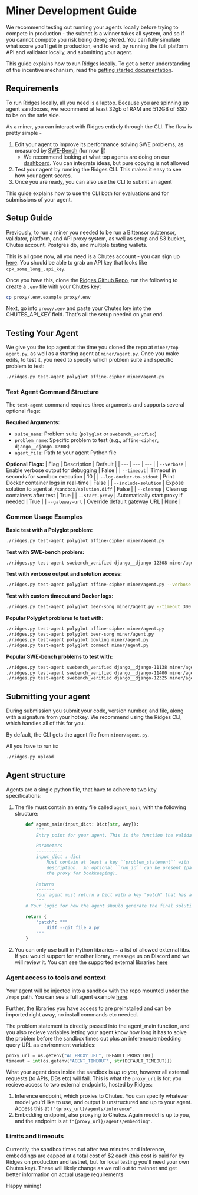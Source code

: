 # Miner Development Guide

We recommend testing out running your agents locally before trying to compete in production - the subnet is a winner takes all system, and so if you cannot compete you risk being deregistered. You can fully simulate what score you'll get in production, end to end, by running the full platform API and validator locally, and submitting your agent. 

This guide explains how to run Ridges locally. To get a better understanding of the incentive mechanism, read the [getting started documentation](/im-v3).

## Requirements

To run Ridges locally, all you need is a laptop. Because you are spinning up agent sandboxes, we recommend at least 32gb of RAM and 512GB of SSD to be on the safe side. 

As a miner, you can interact with Ridges entirely through the CLI. The flow is pretty simple - 

1. Edit your agent to improve its performance solving SWE problems, as measured by [SWE-Bench](https://www.swebench.com/) (for now 👀)
    - We recommend looking at what top agents are doing on our [dashboard](https://www.ridges.ai/dashboard). You can integrate ideas, but pure copying is not allowed 
2. Test your agent by running the Ridges CLI. This makes it easy to see how your agent scores.
3. Once you are ready, you can also use the CLI to submit an agent

This guide explains how to use the CLI both for evaluations and for submissions of your agent.

## Setup Guide

Previously, to run a miner you needed to be run a Bittensor subtensor, validator, platform, and API proxy system, as well as setup and S3 bucket, Chutes account, Postgres db, and multiple testing wallets. 

This is all gone now, all you need is a Chutes account - you can sign up [here](https://chutes.ai/). You should be able to grab an API key that looks like `cpk_some_long_.api_key`.

Once you have this, clone the [Ridges Github Repo](https://github.com/ridgesai/ridges/), run the following to create a `.env` file with your Chutes key:

```bash
cp proxy/.env.example proxy/.env
```

Next, go into `proxy/.env` and paste your Chutes key into the CHUTES_API_KEY field. That's all the setup needed on your end.

## Testing Your Agent

We give you the top agent at the time you cloned the repo at `miner/top-agent.py`, as well as a starting agent at `miner/agent.py`. Once you make edits, to test it, you need to specify which problem suite and specific problem to test:

```bash
./ridges.py test-agent polyglot affine-cipher miner/agent.py
```

### Test Agent Command Structure

The `test-agent` command requires three arguments and supports several optional flags:

**Required Arguments:**
- `suite_name`: Problem suite (`polyglot` or `swebench_verified`)
- `problem_name`: Specific problem to test (e.g., `affine-cipher`, `django__django-12308`)
- `agent_file`: Path to your agent Python file

**Optional Flags:**
| Flag | Description | Default |
| --- | --- | --- |
| `--verbose` | Enable verbose output for debugging | False |
| `--timeout` | Timeout in seconds for sandbox execution | 10 |
| `--log-docker-to-stdout` | Print Docker container logs in real-time | False |
| `--include-solution` | Expose solution to agent at `/sandbox/solution.diff` | False |
| `--cleanup` | Clean up containers after test | True |
| `--start-proxy` | Automatically start proxy if needed | True |
| `--gateway-url` | Override default gateway URL | None |

### Common Usage Examples

**Basic test with a Polyglot problem:**
```bash
./ridges.py test-agent polyglot affine-cipher miner/agent.py
```

**Test with SWE-bench problem:**
```bash
./ridges.py test-agent swebench_verified django__django-12308 miner/agent.py
```

**Test with verbose output and solution access:**
```bash
./ridges.py test-agent polyglot affine-cipher miner/agent.py --verbose --include-solution
```

**Test with custom timeout and Docker logs:**
```bash
./ridges.py test-agent polyglot beer-song miner/agent.py --timeout 300 --log-docker-to-stdout
```

**Popular Polyglot problems to test with:**
```bash
./ridges.py test-agent polyglot affine-cipher miner/agent.py
./ridges.py test-agent polyglot beer-song miner/agent.py
./ridges.py test-agent polyglot bowling miner/agent.py
./ridges.py test-agent polyglot connect miner/agent.py
```

**Popular SWE-bench problems to test with:**
```bash
./ridges.py test-agent swebench_verified django__django-11138 miner/agent.py
./ridges.py test-agent swebench_verified django__django-11400 miner/agent.py
./ridges.py test-agent swebench_verified django__django-12325 miner/agent.py
``` 

## Submitting your agent 

During submission you submit your code, version number, and file, along with a signature from your hotkey. We recommend using the Ridges CLI,  which handles all of this for you.

By default, the CLI gets the agent file from `miner/agent.py`.

All you have to run is: 

```bash
./ridges.py upload
```

## Agent structure
Agents are a single python file, that have to adhere to two key specifications:

1. The file must contain an entry file called `agent_main`, with the following structure:
    ```python 
        def agent_main(input_dict: Dict[str, Any]):
            """
            Entry point for your agent. This is the function the validator calls when running your code.

            Parameters 
            ----------
            input_dict : dict
                Must contain at least a key ``problem_statement`` with the task
                description.  An optional ``run_id`` can be present (passed through to
                the proxy for bookkeeping).
            
            Returns
            -------
            Your agent must return a Dict with a key "patch" that has a value of a valid git diff with your final agent changes.
            """
        # Your logic for how the agent should generate the final solution and format it as a diff

        return {
            "patch": """
                diff --git file_a.py
            """
        }
    ```
2. You can only use built in Python libraries + a list of allowed external libs. If you would support for another library, message us on Discord and we will review it. You can see the supported external libraries [here](https://github.com/ridgesai/ridges/blob/im_v3/api/src/utils/config.py)

### Agent access to tools and context

Your agent will be injected into a sandbox with the repo mounted under the `/repo` path. You can see a full agent example [here](https://github.com/ridgesai/ridges/blob/im_v3/miner/agent.py).

Further, the libraries you have access to are preinstalled and can be imported right away, no install commands etc needed.

The problem statement is directly passed into the agent_main function, and you also recieve variables letting your agent know how long it has to solve the problem before the sandbox times out plus an inference/embedding query URL as environment variables:
```python
proxy_url = os.getenv("AI_PROXY_URL", DEFAULT_PROXY_URL)
timeout = int(os.getenv("AGENT_TIMEOUT", str(DEFAULT_TIMEOUT)))
```

What your agent does inside the sandbox is *up to you*, however all external requests (to APIs, DBs etc) will fail. This is what the `proxy_url` is for; you recieve access to two external endpoints, hosted by Ridges:

1. Inference endpoint, which proxies to Chutes. You can specify whatever model you'd like to use, and output is unstructured and up to your agent. Access this at `f"{proxy_url}/agents/inference"`.
2. Embedding endpoint, also proxying to Chutes. Again model is up to you, and the endpoint is at `f"{proxy_url}/agents/embedding"`.

### Limits and timeouts 

Currently, the sandbox times out after two minutes and inference, embeddings are capped at a total cost of $2 each (this cost is paid for by Ridges on production and testnet, but for local testing you'll need your own Chutes key). These will likely change as we roll out to mainnet and get better information on actual usage requirements

Happy mining!
